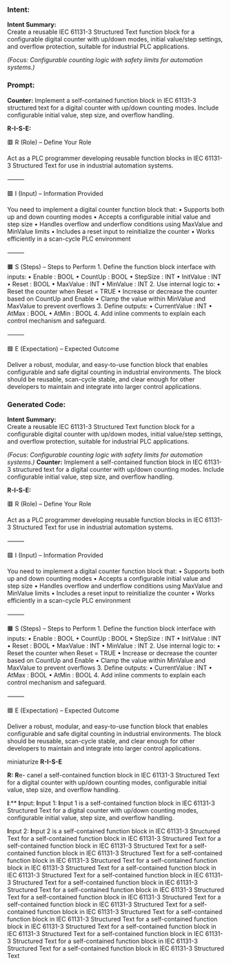 ### Intent:
**Intent Summary:**  
Create a reusable IEC 61131-3 Structured Text function block for a configurable digital counter with up/down modes, initial value/step settings, and overflow protection, suitable for industrial PLC applications.  

*(Focus: Configurable counting logic with safety limits for automation systems.)*

### Prompt:
**Counter:**
Implement a self-contained function block in IEC 61131-3 structured text for a digital counter with up/down counting modes. Include configurable initial value, step size, and overflow handling.


**R-I-S-E:**

🟥 R (Role) – Define Your Role

Act as a PLC programmer developing reusable function blocks in IEC 61131-3 Structured Text for use in industrial automation systems.

⸻

🟩 I (Input) – Information Provided

You need to implement a digital counter function block that:
	•	Supports both up and down counting modes
	•	Accepts a configurable initial value and step size
	•	Handles overflow and underflow conditions using MaxValue and MinValue limits
	•	Includes a reset input to reinitialize the counter
	•	Works efficiently in a scan-cycle PLC environment

⸻

🟧 S (Steps) – Steps to Perform
	1.	Define the function block interface with inputs:
	•	Enable : BOOL
	•	CountUp : BOOL
	•	StepSize : INT
	•	InitValue : INT
	•	Reset : BOOL
	•	MaxValue : INT
	•	MinValue : INT
	2.	Use internal logic to:
	•	Reset the counter when Reset = TRUE
	•	Increase or decrease the counter based on CountUp and Enable
	•	Clamp the value within MinValue and MaxValue to prevent overflows
	3.	Define outputs:
	•	CurrentValue : INT
	•	AtMax : BOOL
	•	AtMin : BOOL
	4.	Add inline comments to explain each control mechanism and safeguard.

⸻

🟦 E (Expectation) – Expected Outcome

Deliver a robust, modular, and easy-to-use function block that enables configurable and safe digital counting in industrial environments. The block should be reusable, scan-cycle stable, and clear enough for other developers to maintain and integrate into larger control applications.

### Generated Code:
**Intent Summary:**  
Create a reusable IEC 61131-3 Structured Text function block for a configurable digital counter with up/down modes, initial value/step settings, and overflow protection, suitable for industrial PLC applications.  

*(Focus: Configurable counting logic with safety limits for automation systems.)*
**Counter:**
Implement a self-contained function block in IEC 61131-3 structured text for a digital counter with up/down counting modes. Include configurable initial value, step size, and overflow handling.


**R-I-S-E:**

🟥 R (Role) – Define Your Role

Act as a PLC programmer developing reusable function blocks in IEC 61131-3 Structured Text for use in industrial automation systems.

⸻

🟩 I (Input) – Information Provided

You need to implement a digital counter function block that:
	•	Supports both up and down counting modes
	•	Accepts a configurable initial value and step size
	•	Handles overflow and underflow conditions using MaxValue and MinValue limits
	•	Includes a reset input to reinitialize the counter
	•	Works efficiently in a scan-cycle PLC environment

⸻

🟧 S (Steps) – Steps to Perform
	1.	Define the function block interface with inputs:
	•	Enable : BOOL
	•	CountUp : BOOL
	•	StepSize : INT
	•	InitValue : INT
	•	Reset : BOOL
	•	MaxValue : INT
	•	MinValue : INT
	2.	Use internal logic to:
	•	Reset the counter when Reset = TRUE
	•	Increase or decrease the counter based on CountUp and Enable
	•	Clamp the value within MinValue and MaxValue to prevent overflows
	3.	Define outputs:
	•	CurrentValue : INT
	•	AtMax : BOOL
	•	AtMin : BOOL
	4.	Add inline comments to explain each control mechanism and safeguard.

⸻

🟦 E (Expectation) – Expected Outcome

Deliver a robust, modular, and easy-to-use function block that enables configurable and safe digital counting in industrial environments. The block should be reusable, scan-cycle stable, and clear enough for other developers to maintain and integrate into larger control applications.

 miniaturize
**R-I-S-E**

**R:**
**R**e- canel a self-contained function block in IEC 61131-3 Structured Text for a digital counter with up/down counting modes, configurable initial value, step size, and overflow handling.

**I**:**
**I**nput:
**I**nput 1:
**I**nput 1 is a self-contained function block in IEC 61131-3 Structured Text for a digital counter with up/down counting modes, configurable initial value, step size, and overflow handling.

**I**nput 2:
**I**nput 2 is a self-contained function block in IEC 61131-3 Structured Text for a self-contained function block in IEC 61131-3 Structured Text for a self-contained function block in IEC 61131-3 Structured Text for a self-contained function block in IEC 61131-3 Structured Text for a self-contained function block in IEC 61131-3 Structured Text for a self-contained function block in IEC 61131-3 Structured Text for a self-contained function block in IEC 61131-3 Structured Text for a self-contained function block in IEC 61131-3 Structured Text for a self-contained function block in IEC 61131-3 Structured Text for a self-contained function block in IEC 61131-3 Structured Text for a self-contained function block in IEC 61131-3 Structured Text for a self-contained function block in IEC 61131-3 Structured Text for a self-contained function block in IEC 61131-3 Structured Text for a self-contained function block in IEC 61131-3 Structured Text for a self-contained function block in IEC 61131-3 Structured Text for a self-contained function block in IEC 61131-3 Structured Text for a self-contained function block in IEC 61131-3 Structured Text for a self-contained function block in IEC 61131-3 Structured Text for a self-contained function block in IEC 61131-3 Structured Text
